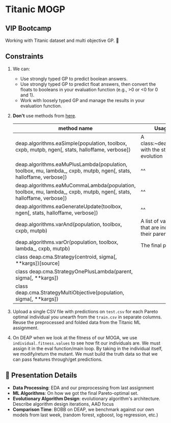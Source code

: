 # Titanic MOGP 

## VIP Bootcamp

Working with Titanic dataset and multi objective GP. 🚢

## Constraints

1. We can:
   - Use strongly typed GP to predict boolean answers.
   - Use strongly typed GP to predict float answers, then convert the floats to booleans in your evaluation function (e.g., >0 or <0 for 0 and 1).
   - Work with loosely typed GP and manage the results in your evaluation function.
   
2. **Don't** use methods from [here](https://deap.readthedocs.io/en/master/api/algo.html).

   |     method name   |   Usage/Returns   |
   | ------------- | ------------- |
   | deap.algorithms.eaSimple(population, toolbox, cxpb, mutpb, ngen[, stats, halloffame, verbose])| A class:~deap.tools.Logbook with the statistics of the evolution  |
   |deap.algorithms.eaMuPlusLambda(population, toolbox, mu, lambda_, cxpb, mutpb, ngen[, stats, halloffame, verbose])| ^^ |
   |deap.algorithms.eaMuCommaLambda(population, toolbox, mu, lambda_, cxpb, mutpb, ngen[, stats, halloffame, verbose])| ^^|
   |deap.algorithms.eaGenerateUpdate(toolbox, ngen[, stats, halloffame, verbose])| ^^|
   |deap.algorithms.varAnd(population, toolbox, cxpb, mutpb)|A list of varied individuals that are independent of their parents.|
   |deap.algorithms.varOr(population, toolbox, lambda_, cxpb, mutpb)| The final population.|
   |class deap.cma.Strategy(centroid, sigma[, **kargs])[source]| |
   |class deap.cma.StrategyOnePlusLambda(parent, sigma[, **kargs])| |
   |class deap.cma.StrategyMultiObjective(population, sigma[, **kargs])| |
   
   
   

4. Upload a single CSV file with predictions on `test.csv` for each Pareto optimal individual you unearth from the `train.csv` in separate columns. Reuse the preprocessed and folded data from the Titanic ML assignment.
5. On DEAP when we look at the fitness of our MOGA, we use `individual.fitness.values` to see how fit our individuals are. We must assign it in the eval function/main loop. By taking in the individual itself, we modify/return the mutant. We must build the truth data so that we can pass features through/get predictions.

## 📢 Presentation Details

- **Data Processing**: EDA and our preprocessing from last assignment
- **ML Algorithms**: On how we got the final Pareto-optimal set.
- **Evolutionary Algorithm Design**: evolutionary algorithm's architecture. Describe algorithm design iterations, AAD focus
- **Comparison Time**: BOBB on DEAP, we benchmark against our own models from last week, (random forest, xgboost, log regression, etc.)

